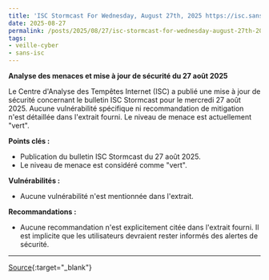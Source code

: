 ```yaml
---
title: 'ISC Stormcast For Wednesday, August 27th, 2025 https://isc.sans.edu/podcastdetail/9588, (Wed, Aug 27th)'
date: 2025-08-27
permalink: /posts/2025/08/27/isc-stormcast-for-wednesday-august-27th-2025-httpsiscsansedupodcastdetail9588-wed-aug-27th/
tags:
- veille-cyber
- sans-isc
---
```

**Analyse des menaces et mise à jour de sécurité du 27 août 2025**

Le Centre d'Analyse des Tempêtes Internet (ISC) a publié une mise à jour de sécurité concernant le bulletin ISC Stormcast pour le mercredi 27 août 2025. Aucune vulnérabilité spécifique ni recommandation de mitigation n'est détaillée dans l'extrait fourni. Le niveau de menace est actuellement "vert".

**Points clés :**

*   Publication du bulletin ISC Stormcast du 27 août 2025.
*   Le niveau de menace est considéré comme "vert".

**Vulnérabilités :**

*   Aucune vulnérabilité n'est mentionnée dans l'extrait.

**Recommandations :**

*   Aucune recommandation n'est explicitement citée dans l'extrait fourni. Il est implicite que les utilisateurs devraient rester informés des alertes de sécurité.

---
[Source](https://isc.sans.edu/diary/rss/32236){:target="_blank"}
